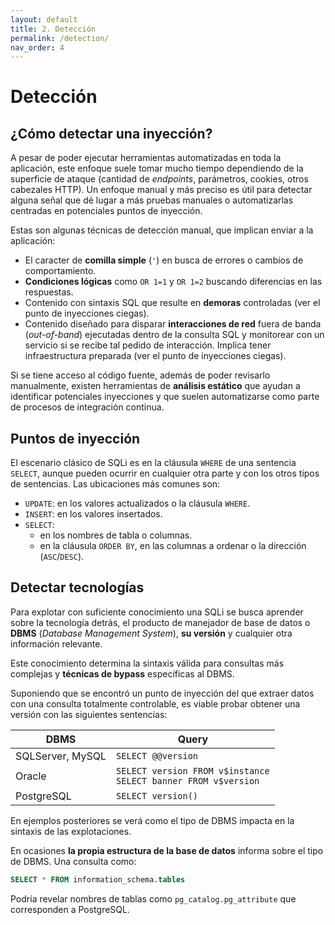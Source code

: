 ```yaml
---
layout: default
title: 2. Detección
permalink: /detection/
nav_order: 4
---
```


# Detección

## ¿Cómo detectar una inyección?

A pesar de poder ejecutar herramientas automatizadas en toda la aplicación, este enfoque suele tomar mucho tiempo dependiendo de la superficie de ataque (cantidad de *endpoints*, parámetros, cookies, otros cabezales HTTP). Un enfoque manual y más preciso es útil para detectar alguna señal que dé lugar a más pruebas manuales o automatizarlas centradas en potenciales puntos de inyección.

Estas son algunas técnicas de detección manual, que implican enviar a la aplicación:
- El caracter de **comilla simple** (`'`) en busca de errores o cambios de comportamiento.
- **Condiciones lógicas** como `OR 1=1` y `OR 1=2` buscando diferencias en las respuestas.
- Contenido con sintaxis SQL que resulte en **demoras** controladas (ver el punto de inyecciones ciegas).
- Contenido diseñado para disparar **interacciones de red** fuera de banda (*out-of-band*) ejecutadas dentro de la consulta SQL y monitorear con un servicio si se recibe tal pedido de interacción. Implica tener infraestructura preparada (ver el punto de inyecciones ciegas).

Si se tiene acceso al código fuente, además de poder revisarlo manualmente, existen herramientas de **análisis estático** que ayudan a identificar potenciales inyecciones y que suelen automatizarse como parte de procesos de integración continua.

## Puntos de inyección

El escenario clásico de SQLi es en la cláusula `WHERE` de una sentencia `SELECT`, aunque pueden ocurrir en cualquier otra parte y con los otros tipos de sentencias. Las ubicaciones más comunes son:
- `UPDATE`: en los valores actualizados o la cláusula `WHERE`.
-  `INSERT`: en los valores insertados.
-  `SELECT`:
   -  en los nombres de tabla o columnas.
   -  en la cláusula `ORDER BY`, en las columnas a ordenar o la dirección (`ASC`/`DESC`).

## Detectar tecnologías

Para explotar con suficiente conocimiento una SQLi se busca aprender sobre la tecnología detrás, el producto de manejador de base de datos o **DBMS** (*Database Management System*), **su versión** y cualquier otra información relevante.

Este conocimiento determina la sintaxis válida para consultas más complejas y **técnicas de bypass** específicas al DBMS.

Suponiendo que se encontró un punto de inyección del que extraer datos con una consulta totalmente controlable, es viable probar obtener una versión con las siguientes sentencias:

| DBMS | Query |
| ---- | ----- |
| SQLServer, MySQL | `SELECT @@version` |
| Oracle | `SELECT version FROM v$instance` <br> `SELECT banner FROM v$version` |
| PostgreSQL | `SELECT version()` |

En ejemplos posteriores se verá como el tipo de DBMS impacta en la sintaxis de las explotaciones.

En ocasiones **la propia estructura de la base de datos** informa sobre el tipo de DBMS. Una consulta como:

```sql
SELECT * FROM information_schema.tables
```

Podría revelar nombres de tablas como `pg_catalog.pg_attribute` que corresponden a PostgreSQL.